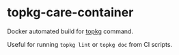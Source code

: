 # topkg-care-container

Docker automated build for [topkg](http://erratique.ch/software/topkg) command.

Useful for running `topkg lint` or `topkg doc` from CI scripts.
